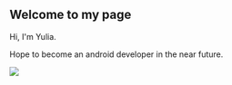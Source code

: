 ## Welcome to my page

Hi, I'm Yulia.

Hope to become an android developer in the near future.

![](https://www.pennlive.com/resizer/7ZqRtt7YoNAQiERyybnFlW-Hirc=/1280x0/smart/advancelocal-adapter-image-uploads.s3.amazonaws.com/image.pennlive.com/home/penn-media/width2048/img/ramblings/photo/crossed-fingersjpg-6c21e9c0e64d2d7d.jpg)
